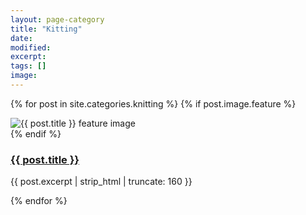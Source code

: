 ```yaml
---
layout: page-category
title: "Kitting"
date: 
modified:
excerpt:
tags: []
image:
---
```


{% for post in site.categories.knitting %} 
  {% if post.image.feature %}
  <div class="image-wrap">
  <img src=
    {% if post.image.feature contains 'http' %}
      "{{ post.image.feature }}"
    {% else %}
      "{{ site.url }}/images/{{ post.image.feature }}"
    {% endif %}
  alt="{{ post.title }} feature image">
  </div><!-- /.image-wrap -->
  {% endif %}
  <div class="post-preview-title">
    <h3><a href="{{ site.url }}{{ post.url }}" title="{{ post.title }}">{{ post.title }}</a></h3>
    <p>{{ post.excerpt | strip_html | truncate: 160 }}</p>
  </div>

{% endfor %}
